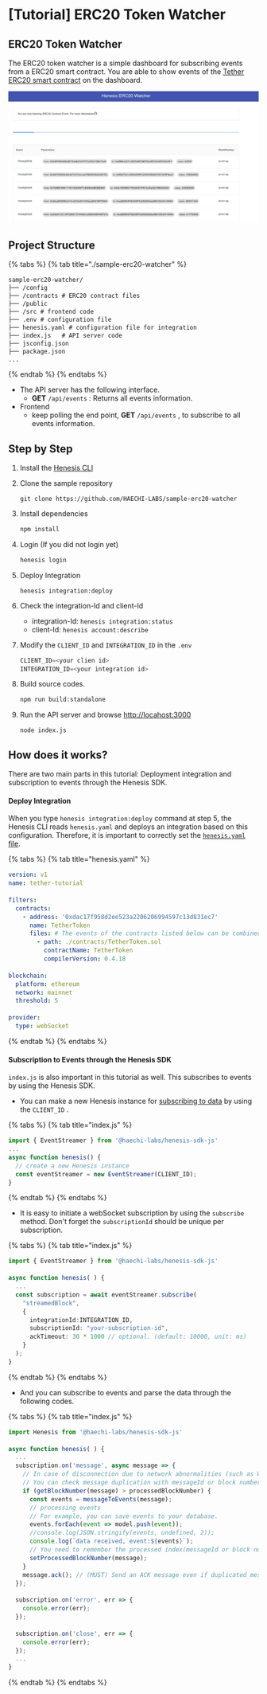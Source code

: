 # \[Tutorial\] ERC20 Token Watcher

## ERC20 Token Watcher‌ <a id="erc20-watcher"></a>

The ERC20 token watcher is a simple dashboard for subscribing events from a ERC20 smart contract. You are able to‌ show events of the [Tether ERC20 smart contract](https://etherscan.io/address/0xdac17f958d2ee523a2206206994597c13d831ec7) on the dashboard.

![](../.gitbook/assets/2019-10-16-11.09.49.png)

## Project Structure

{% tabs %}
{% tab title="./sample-erc20-watcher" %}
```text
sample-erc20-watcher/
├── /config          
├── /contracts # ERC20 contract files
├── /public          
├── /src # frontend code
├── .env # configuration file
├── henesis.yaml # configuration file for integration         
├── index.js   # API server code
├── jsconfig.json   
├── package.json    
...
```
{% endtab %}
{% endtabs %}

* The API server has the following interface.
  * **GET** `/api/events` : Returns all events information.
* Frontend
  * keep polling the end point, **GET** `/api/events` , to subscribe to all events information.

## Step by Step

1. Install the [Henesis CLI](../installation/henesis-cli.md)
2. Clone the sample repository

   ```
   git clone https://github.com/HAECHI-LABS/sample-erc20-watcher
   ```

3. Install dependencies

   ```bash
   npm install
   ```

4. Login \(If you did not login yet\)

   ```bash
   henesis login
   ```

5. Deploy Integration

   ```
   henesis integration:deploy
   ```

6. Check the integration-Id and client-Id
   * integration-Id: `henesis integration:status`
   * client-Id: `henesis account:describe`
7. Modify the `CLIENT_ID` and `INTEGRATION_ID` in the `.env`

   ```javascript
   CLIENT_ID=<your clien id>
   INTEGRATION_ID=<your integration id>
   ```

8. Build source codes.

   ```bash
   npm run build:standalone
   ```

9. Run the API server and browse [http://locahost:3000](http://locahost:3000)

   ```
   node index.js
   ```

## How does it works?

There are two main parts in this tutorial: Deployment integration and subscription to events through the Henesis SDK.

#### Deploy Integration

When you type `henesis integration:deploy` command at step 5, the Henesis CLI reads `henesis.yaml` and deploys an integration based on this configuration. Therefore, it is important to correctly set the [`henesis.yaml` file](deploy-integration.md#henesis-yaml).

{% tabs %}
{% tab title="henesis.yaml" %}
```yaml
version: v1
name: tether-tutorial

filters:
  contracts:
    - address: '0xdac17f958d2ee523a2206206994597c13d831ec7'
      name: TetherToken
      files: # The events of the contracts listed below can be combined together at this address.
        - path: ./contracts/TetherToken.sol
          contractName: TetherToken
          compilerVersion: 0.4.18

blockchain:
  platform: ethereum 
  network: mainnet 
  threshold: 5

provider:
  type: webSocket
```
{% endtab %}
{% endtabs %}

#### Subscription to Events through the Henesis SDK

`index.js` is also important in this tutorial as well. This subscribes to events by using the Henesis SDK.

* You can make a new Henesis instance for [subscribing to data](subscribing-events-via-websocket.md#subscription) by using the `CLIENT_ID` .

{% tabs %}
{% tab title="index.js" %}
```typescript
import { EventStreamer } from '@haechi-labs/henesis-sdk-js'
...
async function henesis() {
  // create a new Henesis instance
  const eventStreamer = new EventStreamer(CLIENT_ID);
}
```
{% endtab %}
{% endtabs %}

* It is easy to initiate a webSocket subscription by using the `subscribe` method.‌ Don't forget the `subscriptionId` should be unique per subscription.

{% tabs %}
{% tab title="index.js" %}
```typescript
import { EventStreamer } from '@haechi-labs/henesis-sdk-js'

async function henesis( ) {
  ...
  const subscription = await eventStreamer.subscribe(
    "streamedBlock",
    {
      integrationId:INTEGRATION_ID,
      subscriptionId: "your-subscription-id",
      ackTimeout: 30 * 1000 // optional. (default: 10000, unit: ms)
    }
  );
}

```
{% endtab %}
{% endtabs %}

* And you can subscribe to events and parse the data through the following codes.

{% tabs %}
{% tab title="index.js" %}
```javascript
import Henesis from '@haechi-labs/henesis-sdk-js'

async function henesis( ) {
  ...
  subscription.on('message', async message => {
    // In case of disconnection due to network abnormalities (such as Wi-Fi problem), up to one duplicated message can be delivered.
    // You can check message duplication with messageId or block number.
    if (getBlockNumber(message) > processedBlockNumber) {
      const events = messageToEvents(message);
      // processing events
      // For example, you can save events to your database.
      events.forEach(event => model.push(event));
      //console.log(JSON.stringify(events, undefined, 2));
      console.log(`data received, event:${events}`);
      // You need to remember the processed index(messageId or block number) of the message you received.
      setProcessedBlockNumber(message);
    }
    message.ack(); // (MUST) Send an ACK message even if duplicated message!!
  });
  
  subscription.on('error', err => {
    console.error(err);
  });

  subscription.on('close', err => {
    console.error(err);
  });
  ...
}
```
{% endtab %}
{% endtabs %}

